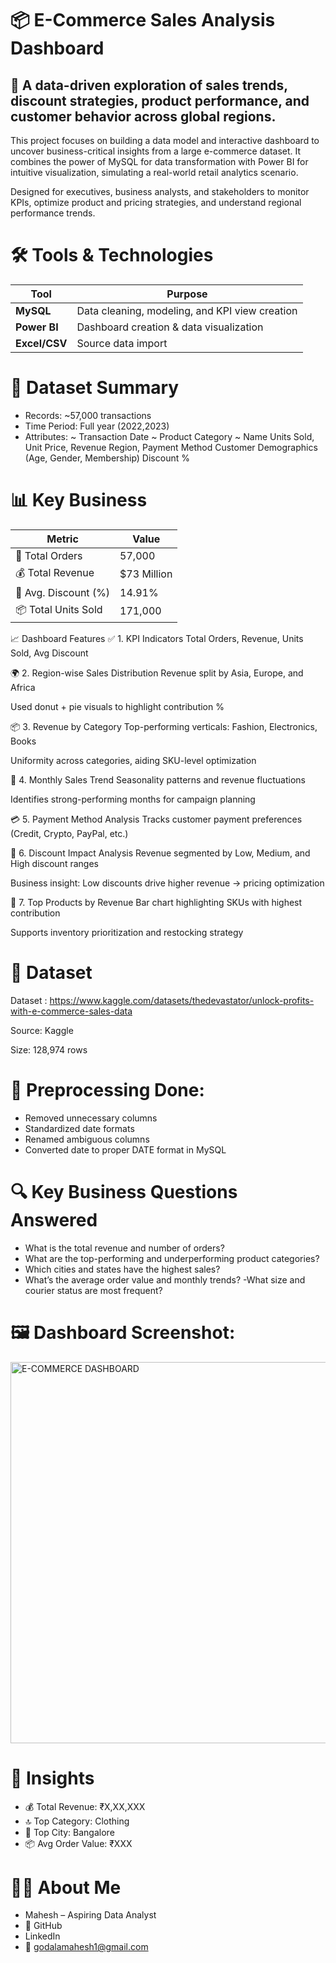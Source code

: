# 📦 E-Commerce Sales Analysis Dashboard

## 🧭 A data-driven exploration of sales trends, discount strategies, product performance, and customer behavior across global regions.
This project focuses on building a data model and interactive dashboard to uncover business-critical insights from a large e-commerce dataset. It combines the power of MySQL for data transformation with Power BI for intuitive visualization, simulating a real-world retail analytics scenario.

Designed for executives, business analysts, and stakeholders to monitor KPIs, optimize product and pricing strategies, and understand regional performance trends.


# 🛠️ Tools & Technologies
| Tool          | Purpose                                        |
| ------------- | ---------------------------------------------- |
| **MySQL**     | Data cleaning, modeling, and KPI view creation |
| **Power BI**  | Dashboard creation & data visualization        |
| **Excel/CSV** | Source data import                             |

# 📁 Dataset Summary
- Records: ~57,000 transactions
- Time Period: Full year (2022,2023)
- Attributes:
~ Transaction Date
~ Product Category
~ Name Units Sold, Unit Price, Revenue Region, Payment Method Customer Demographics (Age, Gender, Membership) Discount %

# 📊 Key Business 
| Metric               | Value        |
| -------------------- | ------------ |
| 🛒 Total Orders      | 57,000       |
| 💰 Total Revenue     | \$73 Million |
| 🎯 Avg. Discount (%) | 14.91%       |
| 📦 Total Units Sold  | 171,000      |


📈 Dashboard Features
✅ 1. KPI Indicators
Total Orders, Revenue, Units Sold, Avg Discount

🌍 2. Region-wise Sales Distribution
Revenue split by Asia, Europe, and Africa

Used donut + pie visuals to highlight contribution %

📦 3. Revenue by Category
Top-performing verticals: Fashion, Electronics, Books

Uniformity across categories, aiding SKU-level optimization

📆 4. Monthly Sales Trend
Seasonality patterns and revenue fluctuations

Identifies strong-performing months for campaign planning

💳 5. Payment Method Analysis
Tracks customer payment preferences (Credit, Crypto, PayPal, etc.)

🎯 6. Discount Impact Analysis
Revenue segmented by Low, Medium, and High discount ranges

Business insight: Low discounts drive higher revenue → pricing optimization

📌 7. Top Products by Revenue
Bar chart highlighting SKUs with highest contribution

Supports inventory prioritization and restocking strategy



# 📁 Dataset
Dataset : https://www.kaggle.com/datasets/thedevastator/unlock-profits-with-e-commerce-sales-data

Source: Kaggle

Size: 128,974 rows

# 🔧 Preprocessing Done:
- Removed unnecessary columns
- Standardized date formats
- Renamed ambiguous columns
- Converted date to proper DATE format in MySQL

# 🔍 Key Business Questions Answered
- What is the total revenue and number of orders?
- What are the top-performing and underperforming product categories?
- Which cities and states have the highest sales?
- What’s the average order value and monthly trends?
-What size and courier status are most frequent?


# 🖼️ Dashboard Screenshot: 
<img width="610" alt="E-COMMERCE DASHBOARD" src="https://github.com/user-attachments/assets/b532fc6f-a185-42e8-a874-9831593e43de" />


# 📌 Insights
- 💰 Total Revenue: ₹X,XX,XXX
- 🔝 Top Category: Clothing
- 🧭 Top City: Bangalore
- 📦 Avg Order Value: ₹XXX


# 🙋‍♂️ About Me
- Mahesh – Aspiring Data Analyst
- 🔗 GitHub
- LinkedIn
- 📧 godalamahesh1@gmail.com

